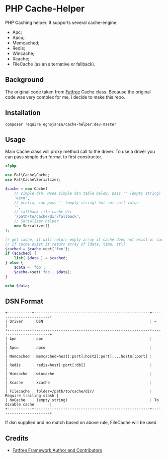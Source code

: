 PHP Cache-Helper
================

PHP Caching helper. It supports several cache-engine.

- Apc;
- Apcu;
- Memcached;
- Redis;
- Wincache;
- Xcache;
- FileCache (as an alternative or fallback).

Background
----------

The original code taken from [Fatfree][1] Cache class. Because the original code was very complex for me, i decide to make this repo.

Installation
------------

`composer require eghojansu/cache-helper:dev-master`

Usage
-----

Main Cache class will proxy method call to the driver.
To use a driver you can pass simple dsn format to first constructor.

```php
<?php

use Fal\Cache\Cache;
use Fal\Cache\Serializer;

$cache = new Cache(
    // simple dsn, @see simple dsn table below, pass '' (empty string) to disable
    'apcu',
    // prefix, can pass '' (empty string) but not null value
    '',
    // fallback file cache dir
    '/path/to/cache/dir/fallback',
    // Serializer helper
    new Serializer()
);

// get cache, it will return empty array if cache does not exist or cache was expired
// if cache exist it return array of [data, time, ttl]
$cached = $cache->get('foo');
if ($cached) {
    list( $data ) = $cached;
} else {
    $data = 'foo';
    $cache->set('foo', $data);
}

echo $data;

```

DSN Format
----------

```
+-----------+----------------------------------------------------+------------------------+
| Driver    | DSN                                                | ~                      |
+-----------+----------------------------------------------------+------------------------+
| Apc       | apc                                                |                        |
| Apcu      | apcu                                               |                        |
| Memcached | memcached=host[:port];host2[:port];...hostn[:port] |                        |
| Redis     | redis=host[:port[:db]]                             |                        |
| Wincache  | wincache                                           |                        |
| Xcache    | xcache                                             |                        |
| Filecache | folder=/path/to/cache/dir/                         | Require trailing slash |
| NoCache   | (empty string)                                     | To disable cache       |
+-----------+----------------------------------------------------+------------------------+
```

If dsn supplied and no match based on above rule, FileCache will be used.

Credits
-------

- [Fatfree Framework Author and Contributors][1]


[1]: http://fatfreeframework.com